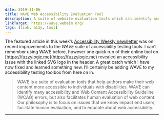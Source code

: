 ```yaml
---
date: 2019-11-06
title: WAVE Web Accessibility Evaluation Tool
description: A suite of website evaluation tools which can identify accessibility and WCAG errors and facilitate human evaluation of web content.
linkTarget: https://wave.webaim.org/
tags: [link, a11y, tool]
---
```

The featured article in this week’s [Accessibility Weekly newsletter](https://mailchi.mp/e7e43e8d6906/accessibility-weekly-161significant-wave-updates-and-more) was on recent improvements to the _WAVE_ suite of accessibility testing tools. I can’t remember using WAVE before, however one quick run of their online tool on [https://fuzzylogic.me](https://fuzzylogic.me) revealed an accessibility issue with the linked SVG logo in the header. A great catch which I have now fixed and learned something new. I’ll certainly be adding WAVE to my accessibility testing toolbox from here on in.

> WAVE is a suite of evaluation tools that help authors make their web content more accessible to individuals with disabilities. WAVE can identify many accessibility and Web Content Accessibility Guideline (WCAG) errors, but also facilitates human evaluation of web content. Our philosophy is to focus on issues that we know impact end users, facilitate human evaluation, and to educate about web accessibility.
---
